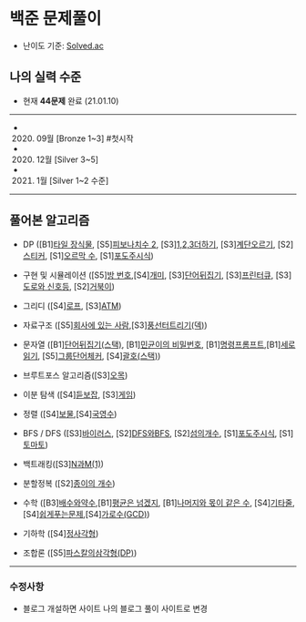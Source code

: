 # 백준 문제풀이 

* 난이도 기준: [Solved.ac](https://solved.ac/)

## 나의 실력 수준
* 현재 **44문제** 완료 (21.01.10)
---
* 2020. 09월 [Bronze 1~3] #첫시작
* 2020. 12월 [Silver 3~5]
* 2021. 1월 [Silver 1~2 수준]
---
## 풀어본 알고리즘
* DP ([B1][타일 장식물](https://www.acmicpc.net/problem/13301), [S5][피보나치수 2](https://www.acmicpc.net/problem/2748), [S3][1,2,3더하기](https://www.acmicpc.net/problem/9095), [S3][계단오르기](https://www.acmicpc.net/problem/2579), [S2][스티커](https://www.acmicpc.net/problem/9465), [S1][오르막 수](https://www.acmicpc.net/problem/11057), [S1][포도주시식](https://www.acmicpc.net/problem/2156))
  
* 구현 및 시뮬레이션 ([S5][방 번호](https://www.acmicpc.net/problem/1475),[S4][개미](https://www.acmicpc.net/problem/3048), [S3][단어뒤집기](https://www.acmicpc.net/problem/17413), [S3][프린터큐](https://www.acmicpc.net/problem/1966), [S3][도로와 신호등](https://www.acmicpc.net/problem/2980), [S2][거북이](https://www.acmicpc.net/problem/8911))

* 그리디 ([S4][로프](https://www.acmicpc.net/problem/2217), [S3][ATM](https://www.acmicpc.net/problem/11399))

* 자료구조 ([S5][회사에 있는 사람](https://www.acmicpc.net/problem/7785),[S3][풍선터트리기(덱)](https://www.acmicpc.net/problem/2346))

* 문자열 ([B1][단어뒤집기(스택)](https://www.acmicpc.net/problem/9093), [B1][민균이의 비밀번호](https://www.acmicpc.net/problem/9933), [B1][명령프롬프트](https://www.acmicpc.net/problem/1032),[B1][세로읽기](https://www.acmicpc.net/problem/10798), [S5][그룹단어체커](https://www.acmicpc.net/problem/1316), [S4][괄호(스택)](https://www.acmicpc.net/problem/9012))

* 브루트포스 알고리즘([S3][오목](https://www.acmicpc.net/problem/2615))

* 이분 탐색 ([S4][듣보잡](https://www.acmicpc.net/problem/1764), [S3][게임](https://www.acmicpc.net/problem/1072))

* 정렬 ([S4][보물](https://www.acmicpc.net/problem/1026),[S4][국영수](https://www.acmicpc.net/problem/10825))

* BFS / DFS ([S3][바이러스](https://www.acmicpc.net/problem/2606), [S2][DFS와BFS](https://www.acmicpc.net/problem/1260), [S2][섬의개수](https://www.acmicpc.net/problem/4963), [S1][포도주시식](https://www.acmicpc.net/problem/2606), [S1][토마토](https://www.acmicpc.net/problem/7576))

* 백트래킹([S3][N과M(1)](https://www.acmicpc.net/problem/15649))

* 분할정복 ([S2][종이의 개수](https://www.acmicpc.net/problem/1780))

* 수학 ([B3][배수와약수](https://www.acmicpc.net/problem/5086),[B1][평균은 넘겠지](https://www.acmicpc.net/problem/4344), [B1][나머지와 몫이 같은 수](https://www.acmicpc.net/problem/1834), [S4][기타줄](https://www.acmicpc.net/problem/1049),[S4][쉽게푸는문제](https://www.acmicpc.net/submit/1292/23152045),[S4][가로수(GCD)](https://www.acmicpc.net/problem/2485))

* 기하학 ([S4][정사각형](https://www.acmicpc.net/problem/1485))

* 조합론 ([S5][파스칼의삼각형(DP)](https://www.acmicpc.net/problem/16395))

---
### **수정사항**
* 블로그 개설하면 사이트 나의 블로그 풀이 사이트로 변경